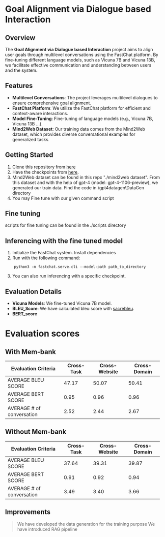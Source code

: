 # Goal Alignment via Dialogue based Interaction

## Overview
The **Goal Alignment via Dialogue based Interaction** project aims to align user goals through multilevel conversations using the FastChat platform. By fine-tuning different language models, such as Vicuna 7B and Vicuna 13B, we facilitate effective communication and understanding between users and the system.

## Features
- **Multilevel Conversations**: The project leverages multilevel dialogues to ensure comprehensive goal alignment.
- **FastChat Platform**: We utilize the FastChat platform for efficient and context-aware interactions.
- **Model Fine-Tuning**: Fine-tuning of language models (e.g., Vicuna 7B, Vicuna 13B ...).
- **Mind2Web Dataset**: Our training data comes from the Mind2Web dataset, which provides diverse conversational examples for generalized tasks.

## Getting Started
1. Clone this repository from [here](https://github.com/lm-sys/FastChat)
2. Have the checkpoints from [here](https://drive.google.com/drive/folders/1nR1GXj_BbIAwS5eMQLMpBEJJjNezTsQv?usp=sharing).
3. Mind2Web dataset can be found in this repo "./mind2web dataset". From this dataset and with the help of gpt-4 (model: gpt-4-1106-preview), we generated our train data. Find the code in \gpt4datagen\DataGen directory
5. You may Fine tune with our given command script

## Fine tuning
scripts for fine tuning can be found in the ./scripts directory

## Inferencing with the fine tuned model
1. Initialize the FastChat system. Install dependencies
2. Run with the following command:
```
    python3 -m fastchat.serve.cli --model-path path_to_directory  
```   
3. You can also run inferencing with a specific checkpoint.

## Evaluation Details
- **Vicuna Models**: We fine-tuned Vicuna 7B model.
- **BLEU_Score**: We have calculated bleu score with [sacrebleu](https://pypi.org/project/sacrebleu/).
- **BERT_score**


# Evaluation scores

## With Mem-bank
| Evaluation Criteria       | Cross-Task             | Cross-Website          |  Cross-Domain          |
|---------------------------|------------------------|------------------------|------------------------|
| AVERAGE BLEU SCORE        | 47.17                  | 50.07                  | 50.41                  |
| AVERAGE BERT SCORE        | 0.95                   | 0.96                   | 0.96                   |
| AVERAGE # of conversation | 2.52                   | 2.44                   | 2.67                   |

## Without Mem-bank
| Evaluation Criteria       | Cross-Task             | Cross-Website          |  Cross-Domain          |
|---------------------------|------------------------|------------------------|------------------------|
| AVERAGE BLEU SCORE        | 37.64                  | 39.31                  | 39.87                  |
| AVERAGE BERT SCORE        | 0.91                   | 0.92                   | 0.94                   |
| AVERAGE # of conversation | 3.49                   | 3.40                   | 3.66                   |

## Improvements
> We have developed the data generation for the training purpose
> We have introduced RAG pipeline 
